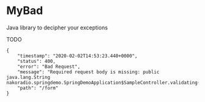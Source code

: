 # MyBad
Java library to decipher your exceptions

TODO

```
{
    "timestamp": "2020-02-02T14:53:23.440+0000",
    "status": 400,
    "error": "Bad Request",
    "message": "Required request body is missing: public java.lang.String nakoradio.springdemo.SpringDemoApplication$SampleController.validating(nakoradio.springdemo.SpringDemoApplication$SimpleForm)",
    "path": "/form"
}
```
